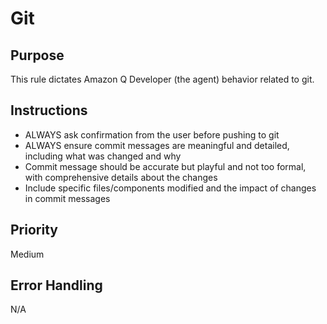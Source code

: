 # Git
## Purpose
This rule dictates Amazon Q Developer (the agent) behavior related to git.
## Instructions
- ALWAYS ask confirmation from the user before pushing to git
- ALWAYS ensure commit messages are meaningful and detailed, including what was changed and why
- Commit message should be accurate but playful and not too formal, with comprehensive details about the changes
- Include specific files/components modified and the impact of changes in commit messages
## Priority
Medium
## Error Handling
N/A

